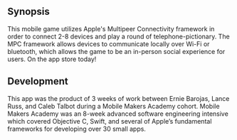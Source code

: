 ## Synopsis

This mobile game utilizes Apple's Multipeer Connectivity framework in order to connect 2-8 devices and play a round of telephone-pictionary. The MPC framework allows devices to communicate locally over Wi-Fi or bluetooth, which allows the game to be an in-person social experience for users. On the app store today!

## Development

This app was the product of 3 weeks of work between Ernie Barojas, Lance Russ, and Caleb Talbot during a Mobile Makers Academy cohort. Mobile Makers Academy was an 8-week advanced software engineering intensive which covered Objective C, Swift, and several of Apple’s fundamental frameworks for developing over 30 small apps.
